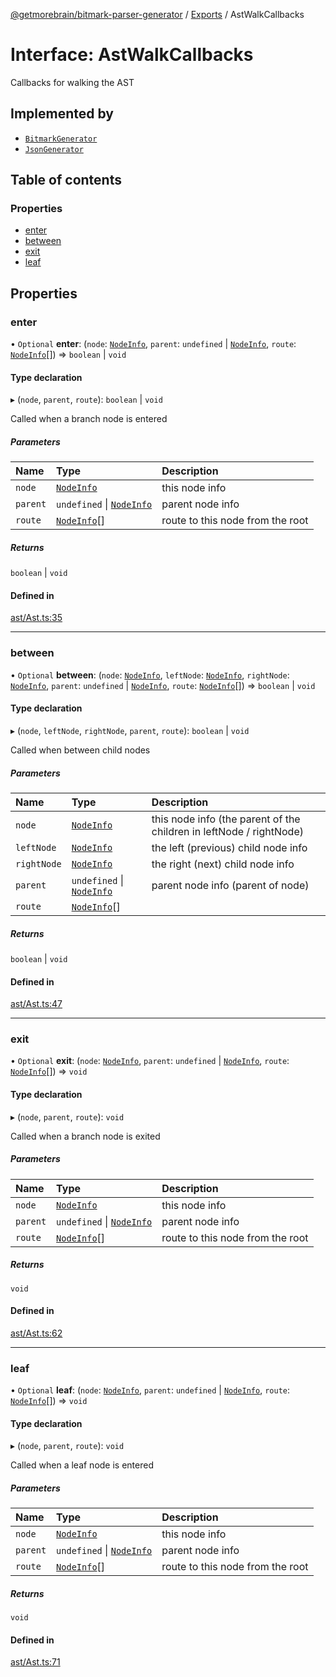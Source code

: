 [@getmorebrain/bitmark-parser-generator](../API.md) / [Exports](../modules.md) / AstWalkCallbacks

# Interface: AstWalkCallbacks

Callbacks for walking the AST

## Implemented by

- [`BitmarkGenerator`](../classes/BitmarkGenerator.md)
- [`JsonGenerator`](../classes/JsonGenerator.md)

## Table of contents

### Properties

- [enter](AstWalkCallbacks.md#enter)
- [between](AstWalkCallbacks.md#between)
- [exit](AstWalkCallbacks.md#exit)
- [leaf](AstWalkCallbacks.md#leaf)

## Properties

### enter

• `Optional` **enter**: (`node`: [`NodeInfo`](NodeInfo.md), `parent`: `undefined` \| [`NodeInfo`](NodeInfo.md), `route`: [`NodeInfo`](NodeInfo.md)[]) => `boolean` \| `void`

#### Type declaration

▸ (`node`, `parent`, `route`): `boolean` \| `void`

Called when a branch node is entered

##### Parameters

| Name | Type | Description |
| :------ | :------ | :------ |
| `node` | [`NodeInfo`](NodeInfo.md) | this node info |
| `parent` | `undefined` \| [`NodeInfo`](NodeInfo.md) | parent node info |
| `route` | [`NodeInfo`](NodeInfo.md)[] | route to this node from the root |

##### Returns

`boolean` \| `void`

#### Defined in

[ast/Ast.ts:35](https://github.com/getMoreBrain/bitmark-parser-generator/blob/b82d7bf/src/ast/Ast.ts#L35)

___

### between

• `Optional` **between**: (`node`: [`NodeInfo`](NodeInfo.md), `leftNode`: [`NodeInfo`](NodeInfo.md), `rightNode`: [`NodeInfo`](NodeInfo.md), `parent`: `undefined` \| [`NodeInfo`](NodeInfo.md), `route`: [`NodeInfo`](NodeInfo.md)[]) => `boolean` \| `void`

#### Type declaration

▸ (`node`, `leftNode`, `rightNode`, `parent`, `route`): `boolean` \| `void`

Called when between child nodes

##### Parameters

| Name | Type | Description |
| :------ | :------ | :------ |
| `node` | [`NodeInfo`](NodeInfo.md) | this node info (the parent of the children in leftNode / rightNode) |
| `leftNode` | [`NodeInfo`](NodeInfo.md) | the left (previous) child node info |
| `rightNode` | [`NodeInfo`](NodeInfo.md) | the right (next) child node info |
| `parent` | `undefined` \| [`NodeInfo`](NodeInfo.md) | parent node info (parent of node) |
| `route` | [`NodeInfo`](NodeInfo.md)[] |  |

##### Returns

`boolean` \| `void`

#### Defined in

[ast/Ast.ts:47](https://github.com/getMoreBrain/bitmark-parser-generator/blob/b82d7bf/src/ast/Ast.ts#L47)

___

### exit

• `Optional` **exit**: (`node`: [`NodeInfo`](NodeInfo.md), `parent`: `undefined` \| [`NodeInfo`](NodeInfo.md), `route`: [`NodeInfo`](NodeInfo.md)[]) => `void`

#### Type declaration

▸ (`node`, `parent`, `route`): `void`

Called when a branch node is exited

##### Parameters

| Name | Type | Description |
| :------ | :------ | :------ |
| `node` | [`NodeInfo`](NodeInfo.md) | this node info |
| `parent` | `undefined` \| [`NodeInfo`](NodeInfo.md) | parent node info |
| `route` | [`NodeInfo`](NodeInfo.md)[] | route to this node from the root |

##### Returns

`void`

#### Defined in

[ast/Ast.ts:62](https://github.com/getMoreBrain/bitmark-parser-generator/blob/b82d7bf/src/ast/Ast.ts#L62)

___

### leaf

• `Optional` **leaf**: (`node`: [`NodeInfo`](NodeInfo.md), `parent`: `undefined` \| [`NodeInfo`](NodeInfo.md), `route`: [`NodeInfo`](NodeInfo.md)[]) => `void`

#### Type declaration

▸ (`node`, `parent`, `route`): `void`

Called when a leaf node is entered

##### Parameters

| Name | Type | Description |
| :------ | :------ | :------ |
| `node` | [`NodeInfo`](NodeInfo.md) | this node info |
| `parent` | `undefined` \| [`NodeInfo`](NodeInfo.md) | parent node info |
| `route` | [`NodeInfo`](NodeInfo.md)[] | route to this node from the root |

##### Returns

`void`

#### Defined in

[ast/Ast.ts:71](https://github.com/getMoreBrain/bitmark-parser-generator/blob/b82d7bf/src/ast/Ast.ts#L71)
